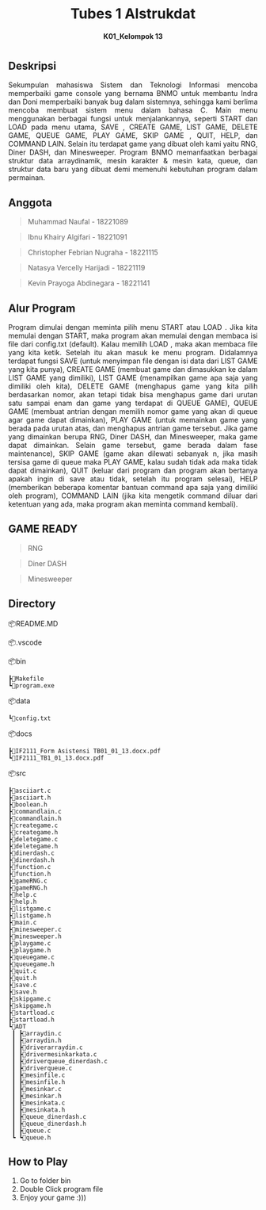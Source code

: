 <h1 align="center"> Tubes 1 Alstrukdat <h4 align="center">
K01_Kelompok 13 <h4> <h1>

## Deskripsi

<p align="justify"> Sekumpulan mahasiswa Sistem dan Teknologi Informasi mencoba memperbaiki game console yang bernama BNMO untuk membantu Indra dan Doni memperbaiki banyak bug dalam sistemnya, sehingga kami berlima mencoba membuat sistem menu dalam bahasa C. Main menu menggunakan berbagai fungsi untuk menjalankannya, seperti START dan LOAD <filename> pada menu utama, SAVE <filename>, CREATE GAME, LIST GAME, DELETE GAME, QUEUE GAME, PLAY GAME, SKIP GAME <n>, QUIT, HELP, dan COMMAND LAIN. Selain itu terdapat game yang dibuat oleh kami yaitu RNG, Diner DASH, dan Minesweeper. Program BNMO memanfaatkan berbagai struktur data arraydinamik, mesin karakter & mesin kata, queue, dan struktur data baru yang dibuat demi memenuhi kebutuhan program dalam permainan. <p>

## Anggota

> Muhammad Naufal - 18221089

> Ibnu Khairy Algifari - 18221091

> Christopher Febrian Nugraha - 18221115

> Natasya Vercelly Harijadi - 18221119

> Kevin Prayoga Abdinegara - 18221141

## Alur Program

<p align="justify"> Program dimulai dengan meminta pilih menu START atau LOAD <filename>. Jika kita memulai dengan START, maka program akan memulai dengan membaca isi file dari config.txt (default). Kalau memilih LOAD <filename>, maka akan membaca file yang kita ketik. Setelah itu akan masuk ke menu program. Didalamnya terdapat fungsi SAVE <filename> (untuk menyimpan file dengan isi data dari LIST GAME yang kita punya), CREATE GAME (membuat game dan dimasukkan ke dalam LIST GAME yang dimiliki), LIST GAME (menampilkan game apa saja yang dimiliki oleh kita), DELETE GAME (menghapus game yang kita pilih berdasarkan nomor, akan tetapi tidak bisa menghapus game dari urutan satu sampai enam dan game yang terdapat di QUEUE GAME), QUEUE GAME (membuat antrian dengan memilih nomor game yang akan di queue agar game dapat dimainkan), PLAY GAME (untuk memainkan game yang berada pada urutan atas, dan menghapus antrian game tersebut. Jika game yang dimainkan berupa RNG, Diner DASH, dan Minesweeper, maka game dapat dimainkan. Selain game tersebut, game berada dalam fase maintenance), SKIP GAME <n> (game akan dilewati sebanyak n, jika masih tersisa game di queue maka PLAY GAME, kalau sudah tidak ada maka tidak dapat dimainkan), QUIT (keluar dari program dan program akan bertanya apakah ingin di save atau tidak, setelah itu program selesai), HELP (memberikan beberapa komentar bantuan command apa saja yang dimiliki oleh program), COMMAND LAIN (jika kita mengetik command diluar dari ketentuan yang ada, maka program akan meminta command kembali). <p>

## GAME READY

> RNG

> Diner DASH

> Minesweeper

## Directory

📦README.MD 

📦.vscode 

📦bin

    ┣📜Makefile
    ┗📜program.exe  
    
📦data

    ┗📜config.txt 
    
📦docs

    ┣📜IF2111_Form Asistensi TB01_01_13.docx.pdf
    ┗📜IF2111_TB1_01_13.docx.pdf  
    
📦src

    ┣📜asciiart.c
    ┣📜asciiart.h
    ┣📜boolean.h
    ┣📜commandlain.c
    ┣📜commandlain.h
    ┣📜creategame.c
    ┣📜creategame.h
    ┣📜deletegame.c
    ┣📜deletegame.h
    ┣📜dinerdash.c
    ┣📜dinerdash.h
    ┣📜function.c
    ┣📜function.h
    ┣📜gameRNG.c
    ┣📜gameRNG.h
    ┣📜help.c
    ┣📜help.h
    ┣📜listgame.c
    ┣📜listgame.h
    ┣📜main.c
    ┣📜minesweeper.c
    ┣📜minesweeper.h
    ┣📜playgame.c
    ┣📜playgame.h
    ┣📜queuegame.c
    ┣📜queuegame.h
    ┣📜quit.c
    ┣📜quit.h
    ┣📜save.c
    ┣📜save.h
    ┣📜skipgame.c
    ┣📜skipgame.h
    ┣📜startload.c
    ┣📜startload.h
    ┗📂ADT
     ┃ ┣📜arraydin.c
     ┃ ┣📜arraydin.h
     ┃ ┣📜driverarraydin.c
     ┃ ┣📜drivermesinkarkata.c
     ┃ ┣📜driverqueue_dinerdash.c
     ┃ ┣📜driverqueue.c
     ┃ ┣📜mesinfile.c
     ┃ ┣📜mesinfile.h
     ┃ ┣📜mesinkar.c
     ┃ ┣📜mesinkar.h
     ┃ ┣📜mesinkata.c
     ┃ ┣📜mesinkata.h
     ┃ ┣📜queue_dinerdash.c
     ┃ ┣📜queue_dinerdash.h
     ┃ ┣📜queue.c
     ┗ ┗📜queue.h

## How to Play

1. Go to folder bin
2. Double Click program file
3. Enjoy your game :)))
